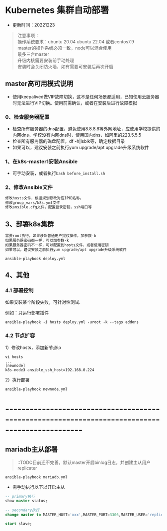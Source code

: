 # Kubernetes 集群自动部署
- 更新时间：20221223
> 注意事项： \
> 操作系统要求：ubuntu 20.04 ubuntu 22.04 或者centos7.9  \
> master的操作系统必须一致，node可以混合使用 \
> 最多三台master \
> 升级内核需要安装前手动处理  \
> 安装时会关闭防火墙，如有需要可安装后再次开启

## master高可用模式说明

* 使用keepalived做VIP故障切换，这不是任何场景都适用，已知使用云服务器时无法进行VIP切换。使用前需确认，或者在安装后进行故障模拟


### 0、检查服务器配置

- 检查所有服务器的dns配置，避免使用8.8.8.8等外网地址，应使用学校提供的内网dns。学校没有内网dns时，使用国内dns，如阿里的223.5.5.5
- 检查所有服务器的磁盘配置，df -h|lsblk等，确定数据目录
- 如果可以，建议安装之前执行yum upgrade/apt upgrade升级系统软件


### 1、在k8s-master1安装Ansible

- 可手动安装，或者执行`bash before_install.sh`


### 2、修改Ansible文件

```txt
修改hosts文件，根据规划修改对应IP和名称。
修改group_vars/k8s.yml文件
修改ansible.cfg文件，配置登录密钥，ssh端口等
```

## 3、部署k8s集群

```txt
需要root执行，如果涉及普通用户提权操作，加参数-b  
如果服务器密码都一样，可以加参数-k  
如果服务器密码不一样，可以配置到hosts文件，或者使用密钥  
如果可以，建议安装之前执行yum upgrade/apt upgrade升级系统软件
```

```shell
ansible-playbook deploy.yml 
```


## 4、其他
### 4.1 部署控制
如果安装某个阶段失败，可针对性测试.

例如：只运行部署插件
```shell
ansible-playbook -i hosts deploy.yml -uroot -k --tags addons
```

### 4.2 节点扩容
1）修改hosts，添加新节点ip
```shell
vi hosts
...
[newnode]
k8s-node3 ansible_ssh_host=192.168.0.224
```
2）执行部署
```shell
ansible-playbook newnode.yml 
```



# -----------------------------------------------------------------------------------------------
## mariadb主从部署
> ::TODO目前还不完善，默认master开启binlog日志，并创建主从用户replicater
> 

```shell
ansible-playbook mariadb.yml
```

- 需手动执行以下以开启主从
```sql
-- primary执行
show master status;
    
-- secondary执行
change master to MASTER_HOST='xxx',MASTER_PORT=3306,MASTER_USER='replicater',MASTER_PASSWORD='{{ mariadb_replicater_password }}',MASTER_LOG_FILE='xxx',MASTER_LOG_POS=xxx;

start slave;


```